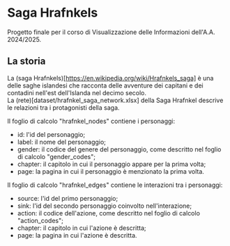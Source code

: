# Saga Hrafnkels
Progetto finale per il corso di Visualizzazione delle Informazioni dell'A.A. 2024/2025.  

## La storia
  
La (saga Hrafnkels)[https://en.wikipedia.org/wiki/Hrafnkels_saga] è una delle saghe islandesi che racconta delle avventure dei capitani e dei contadini nell'est dell'Islanda nel decimo secolo.  
La (rete)[dataset/hrafnkel_saga_network.xlsx] della Saga Hrafnkel descrive le relazioni tra i protagonisti della saga.  
  
Il foglio di calcolo "hrafnkel_nodes" contiene i personaggi:
- id: l'id del personaggio;  
- label: il nome del personaggio;  
- gender: il codice del genere del personaggio, come descritto nel foglio di calcolo "gender_codes";  
- chapter: il capitolo in cui il personaggio appare per la prima volta;  
- page: la pagina in cui il personaggio è menzionato la prima volta.  
  
Il foglio di calcolo "hrafnkel_edges" contiene le interazioni tra i personaggi:
- source: l'id del primo personaggio;
- sink: l'id del secondo personaggio coinvolto nell'interazione;
- action: il codice dell'azione, come descritto nel foglio di calcolo "action_codes";
- chapter: il capitolo in cui l'azione è descritta;
- page: la pagina in cui l'azione è descritta.   
